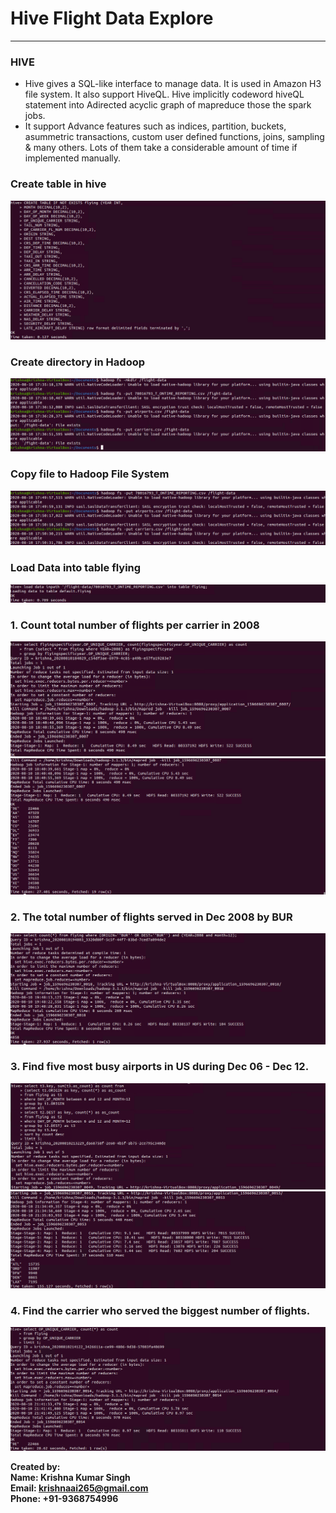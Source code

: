 # Hive Flight Data Explore
-----------------------

### HIVE

* Hive gives a SQL-like interface to manage data. It is used in Amazon H3 file system. It also support HiveQL. Hive implicitly codeword hiveQL statement into Adirected acyclic graph of mapreduce those the spark jobs. <br/>
* It support Advance features such as indices, partition, buckets, asummetric transactions, custom user defined functions, joins, sampling & many others. Lots of them take a considerable amount of time if implemented manually. <br/>


### Create table in hive

<img src="Screenshots/create_table.png"> <br/>

### Create directory in Hadoop

<img src="Screenshots/create_directory.png "> <br/>

### Copy file to Hadoop File System
 
<img src="Screenshots/copy_file_to_HDFS.png"> <br/>

### Load Data into table flying
 
<img src="Screenshots/load_data_into_table.png"> <br/>

### 1.	Count total number of flights per carrier in 2008 

<img src="Screenshots/count_total_no._of_flights.png"> <br/>
<img src="Screenshots/count_total_no._of_flights2.png"> <br/>

### 2.	The total number of flights served in Dec 2008 by BUR

<img src="Screenshots/total_number_flight_served_by_berlin_2008.png"> <br/>

### 3.	Find five most busy airports in US during Dec 06 - Dec 12.

<img src="Screenshots/5busyairportsbetweentimeperiod.png"> <br/>
<img src="Screenshots/5busyairportsbetweentimeperiod1.png"> <br/>

### 4.	Find the carrier who served the biggest number of flights.

<img src="Screenshots/carrier_served_biggest_flights.png"> <br/>


**Created by:** <br/>
**Name: Krishna Kumar Singh** <br/>
**Email: krishnaai265@gmail.com** <br/>
**Phone: +91-9368754996** 
